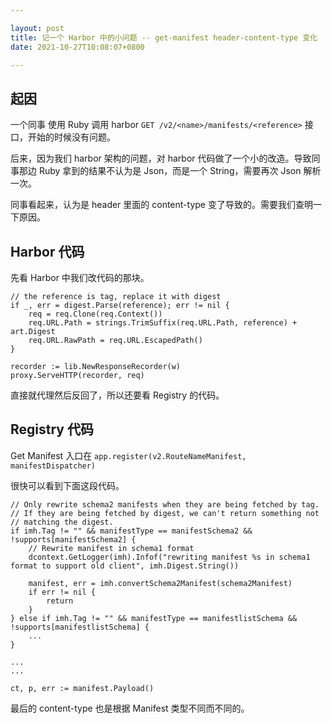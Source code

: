 ```yaml
---

layout: post
title: 记一个 Harbor 中的小问题 -- get-manifest header-content-type 变化
date: 2021-10-27T10:08:07+0800

---
```


## 起因

一个同事 使用 Ruby 调用 harbor `GET /v2/<name>/manifests/<reference>` 接口，开始的时候没有问题。

后来，因为我们 harbor 架构的问题，对 harbor 代码做了一个小的改造。导致同事那边 Ruby 拿到的结果不认为是 Json，而是一个 String，需要再次 Json 解析一次。

同事看起来，认为是 header 里面的 content-type 变了导致的。需要我们查明一下原因。

<!--more-->

## Harbor 代码

先看 Harbor 中我们改代码的那块。

```
// the reference is tag, replace it with digest
if _, err = digest.Parse(reference); err != nil {
    req = req.Clone(req.Context())
    req.URL.Path = strings.TrimSuffix(req.URL.Path, reference) + art.Digest
    req.URL.RawPath = req.URL.EscapedPath()
}

recorder := lib.NewResponseRecorder(w)
proxy.ServeHTTP(recorder, req)
```

直接就代理然后反回了，所以还要看 Registry 的代码。

## Registry 代码

Get Manifest 入口在 `app.register(v2.RouteNameManifest, manifestDispatcher)`

很快可以看到下面这段代码。

```
// Only rewrite schema2 manifests when they are being fetched by tag.
// If they are being fetched by digest, we can't return something not
// matching the digest.
if imh.Tag != "" && manifestType == manifestSchema2 && !supports[manifestSchema2] {
    // Rewrite manifest in schema1 format
    dcontext.GetLogger(imh).Infof("rewriting manifest %s in schema1 format to support old client", imh.Digest.String())

    manifest, err = imh.convertSchema2Manifest(schema2Manifest)
    if err != nil {
        return
    }
} else if imh.Tag != "" && manifestType == manifestlistSchema && !supports[manifestlistSchema] {
    ...
}

...
...

ct, p, err := manifest.Payload()
```

最后的 content-type 也是根据 Manifest 类型不同而不同的。

